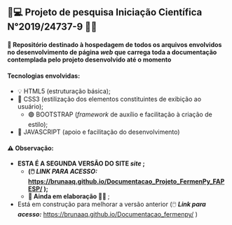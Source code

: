 ##                                                      🔬💻 Projeto de pesquisa Iniciação Científica N°2019/24737-9 🧫🦠

                                                                                        
#### 🎯 Repositório destinado à hospedagem de todos os arquivos envolvidos no desenvolvimento de página <i>web</i> que carrega toda a documentação contemplada pelo projeto        desenvolvido até o momento


#### Tecnologias envolvidas:
* 💡 HTML5 (estruturação básica);
* 🎨 CSS3 (estilização dos elementos constituintes de exibição ao usuário);
    * 🟣 BOOTSTRAP (<i>framework</i> de auxílio e facilitação à criação de estilo);
* 🎨 JAVASCRIPT (apoio e facilitação do desenvolvimento)



#### ⚠️ Observação: 
* <b>ESTA É A SEGUNDA VERSÃO DO SITE <i>site</i> ;
  * (🖱️ ___LINK PARA ACESSO:___ https://brunaaq.github.io/Documentacao_Projeto_FermenPy_FAPESP/ );</b>
  * <b> 🚧 Ainda em elaboração 👷‍♀️ </b>;
* Está em construção para melhorar a versão anterior (🖱️ ___Link para acesso:___ https://brunaaq.github.io/Documentacao_fermenpy/ )




